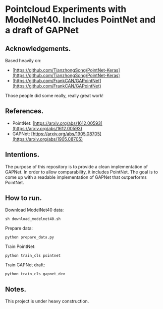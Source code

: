 # Pointcloud Experiments with ModelNet40. Includes PointNet and a draft of GAPNet

## Acknowledgements.

Based heavily on:

- [https://github.com/TianzhongSong/PointNet-Keras](https://github.com/TianzhongSong/PointNet-Keras)
- [https://github.com/FrankCAN/GAPointNet](https://github.com/FrankCAN/GAPointNet)

Those people did some really, really great work!

## References.

- PointNet: [https://arxiv.org/abs/1612.00593](https://arxiv.org/abs/1612.00593)
- GAPNet: [https://arxiv.org/abs/1905.08705](https://arxiv.org/abs/1905.08705)

## Intentions.

The purpose of this repository is to provide a clean implementation of GAPNet. In order to allow comparability, it includes PointNet. The goal is to come up with a readable implementation of GAPNet that outperforms PointNet.

## How to run.

Download ModelNet40 data:

`sh download_modelnet40.sh`

Prepare data:

`python prepare_data.py`

Train PointNet:

`python train_cls pointnet`

Train GAPNet draft:

`python train_cls gapnet_dev`

## Notes.

This project is under heavy construction.